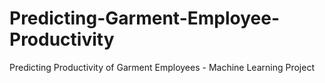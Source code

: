 # Predicting-Garment-Employee-Productivity
Predicting Productivity of Garment Employees - Machine Learning Project

